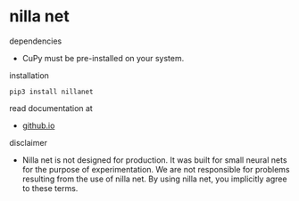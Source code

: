 # nilla net

dependencies
- CuPy must be pre-installed on your system.

installation

`
pip3 install nillanet
`

read documentation at
- [github.io](https://j-s-135.github.io/nillanet)

disclaimer
- Nilla net is not designed for production. It was built for small neural nets for the purpose of experimentation. We are not responsible for problems resulting from the use of nilla net. By using nilla net, you implicitly agree to these terms.

